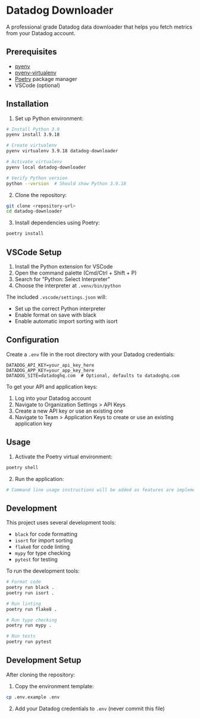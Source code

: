 # Datadog Downloader

A professional grade Datadog data downloader that helps you fetch metrics from your Datadog account.

## Prerequisites

- [pyenv](https://github.com/pyenv/pyenv#installation)
- [pyenv-virtualenv](https://github.com/pyenv/pyenv-virtualenv#installation)
- [Poetry](https://python-poetry.org/docs/#installation) package manager
- VSCode (optional)

## Installation

1. Set up Python environment:
```bash
# Install Python 3.9
pyenv install 3.9.18

# Create virtualenv
pyenv virtualenv 3.9.18 datadog-downloader

# Activate virtualenv
pyenv local datadog-downloader

# Verify Python version
python --version  # Should show Python 3.9.18
```

2. Clone the repository:
```bash
git clone <repository-url>
cd datadog-downloader
```

3. Install dependencies using Poetry:
```bash
poetry install
```

## VSCode Setup

1. Install the Python extension for VSCode
2. Open the command palette (Cmd/Ctrl + Shift + P)
3. Search for "Python: Select Interpreter"
4. Choose the interpreter at `.venv/bin/python`

The included `.vscode/settings.json` will:
- Set up the correct Python interpreter
- Enable format on save with black
- Enable automatic import sorting with isort

## Configuration

Create a `.env` file in the root directory with your Datadog credentials:

```env
DATADOG_API_KEY=your_api_key_here
DATADOG_APP_KEY=your_app_key_here
DATADOG_SITE=datadoghq.com  # Optional, defaults to datadoghq.com
```

To get your API and application keys:
1. Log into your Datadog account
2. Navigate to Organization Settings > API Keys
3. Create a new API key or use an existing one
4. Navigate to Team > Application Keys to create or use an existing application key

## Usage

1. Activate the Poetry virtual environment:
```bash
poetry shell
```

2. Run the application:
```bash
# Command line usage instructions will be added as features are implemented
```

## Development

This project uses several development tools:

- `black` for code formatting
- `isort` for import sorting
- `flake8` for code linting
- `mypy` for type checking
- `pytest` for testing

To run the development tools:

```bash
# Format code
poetry run black .
poetry run isort .

# Run linting
poetry run flake8 .

# Run type checking
poetry run mypy .

# Run tests
poetry run pytest
```

## Development Setup

After cloning the repository:

1. Copy the environment template:
```bash
cp .env.example .env
```

2. Add your Datadog credentials to `.env` (never commit this file)
